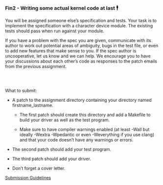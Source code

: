 ### Fin2 - Writing some actual kernel code at last 🕴️

You will be assigned someone else’s specification and tests. Your task is to implement the specification with a character device module. The existing tests should pass when run against your module.

If you have a problem with the spec you are given, communicate with its author to work out potential areas of ambiguity, bugs in the test file, or even to add new features that make sense to you. If the spec author is uncooperative, let us know and we can help. We encourage you to have your discussions about each other’s code as responses to the patch emails from the previous assignment.

<br></br>

What to submit:

- A patch to the assignment directory containing your directory named firstname_lastname.

  - The first patch should create this directory and add a Makefile to build your driver as well as the test program.

  - Make sure to have compiler warnings enabled (at least -Wall but ideally -Wextra -Wpedantic or even -Weverything if you use clang) and that your code doesn’t have any warnings or errors.

- The second patch should add your test program.

- The third patch should add your driver.

- Don’t forget a cover letter.

[Submission Guidelines](../policies/submission_guidelines.md)
